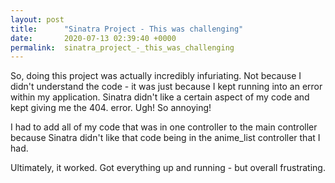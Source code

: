 ```yaml
---
layout: post
title:      "Sinatra Project - This was challenging"
date:       2020-07-13 02:39:40 +0000
permalink:  sinatra_project_-_this_was_challenging
---
```


So, doing this project was actually incredibly infuriating. Not because I didn't understand the code - it was just because I kept running into an error within my application. Sinatra didn't like a certain aspect of my code and kept giving me the 404. error. Ugh! So annoying!

I had to add all of my code that was in one controller to the main controller because Sinatra didn't like that code being in the anime_list controller that I had. 

Ultimately, it worked. Got everything up and running - but overall frustrating. 
